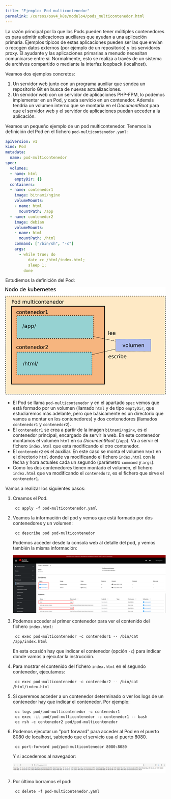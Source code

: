 ```yaml
---
title: "Ejemplo: Pod multicontenedor"
permalink: /cursos/osv4_k8s/modulo4/pods_multicontenedor.html
---
```


La razón principal por la que los Pods pueden tener múltiples contenedores es para admitir aplicaciones auxiliares que ayudan a una aplicación primaria. Ejemplos típicos de estas aplicaciones pueden ser las que envían o recogen datos externos (por ejemplo de un repositorio) y los servidores proxy. El ayudante y las aplicaciones primarias a menudo necesitan comunicarse entre sí. Normalmente, esto se realiza a través de un sistema de archivos compartido o mediante la interfaz loopback (localhost).

Veamos dos ejemplos concretos:

1. Un servidor web junto con un programa auxiliar que sondea un repositorio Git en busca de nuevas actualizaciones.
2. Un servidor web con un servidor de aplicaciones PHP-FPM, lo podemos implementar en un Pod, y cada servicio en un contenedor. Además tendría un volumen interno que se montaría en el *DocumentRoot* para que el servidor web y el servidor de aplicaciones puedan acceder a la aplicación.

Veamos un pequeño ejemplo de un pod multicontenedor. Tenemos la definición del Pod en el fichero `pod-multicontenedor.yaml`:

```yaml
apiVersion: v1
kind: Pod
metadata:
  name: pod-multicontenedor
spec:
  volumes:
  - name: html
    emptyDir: {}
  containers:
  - name: contenedor1
    image: bitnami/nginx
    volumeMounts:
    - name: html
      mountPath: /app
  - name: contenedor2
    image: debian
    volumeMounts:
    - name: html
      mountPath: /html
    command: ["/bin/sh", "-c"]
    args:
      - while true; do
          date >> /html/index.html;
          sleep 1;
        done

```

Estudiemos la definición del Pod:

![pod_multicontenedor](img/pod_multicontenedor.png)

* El Pod se llama `pod-multicontenedor` y en el apartado `spec` vemos que está formado por un volumen (llamado `html` y de tipo
  `emptyDir`, que estudiaremos más adelante, pero que básicamente es un directorio que vamos a montar en los contenedores) y dos
  contenedores (llamados `contenedor1` y `contenedor2`).
* El `contenedor1` se crea a partir de la imagen `bitnami/nginx`, es el contenedor principal, encargado de servir la web. En este contenedor
  montamos el volumen `html` en su *DocumentRoot* (`/app`). Va a servir el fichero `index.html` que está modificando el otro contenedor.
* El `contenedor2` es el auxiliar. En este caso se monta el volumen `html` en el directorio `html` donde va modificando el fichero
  `index.html` con la fecha y hora actuales cada un segundo (parámetro `command` y `args`).
* Como los dos contenedores tienen montado el volumen, el fichero `index.html` que va modificando el `contenedor2`, es el fichero que
  sirve el `contenedor1`.

Vamos a realizar los siguientes pasos:

1. Creamos el Pod.

        oc apply -f pod-multicontenedor.yaml

2. Veamos la información del pod y vemos que está formado por dos contenedores y un volumen:

        oc describe pod pod-multicontenedor
    
    Podemos acceder desde la consola web al detalle del pod, y vemos también la misma información:

    ![pod5](img/pod5.png)


3. Podemos acceder al primer contenedor para ver el contenido del fichero `index.html`:

        oc exec pod-multicontenedor -c contenedor1 -- /bin/cat /app/index.html

    En esta ocasión hay que indicar el contenedor (opción `-c`) para indicar donde vamos a ejecutar la instrucción.

4. Para mostrar el contenido del fichero `index.html` en el segundo contenedor, ejecutamos:

        oc exec pod-multicontenedor -c contenedor2 -- /bin/cat /html/index.html

5. Si queremos acceder a un contenedor determinado o ver los logs de un contenedor hay que indicar el contenedor. Por ejemplo:

        oc logs pod/pod-multicontenedor -c contenedor1
        oc exec -it pod/pod-multicontenedor -c contenedor1 -- bash
        oc rsh -c contenedor2 pod/pod-multicontenedor 

6. Podemos ejecutar un "port forward" para acceder al Pod en el puerto 8080 de localhost, sabiendo que el servicio usa el puerto 8080.

        oc port-forward pod/pod-multicontenedor 8080:8080

    Y si accedemos al navegador:

    ![pod6](img/pod6.png)
    
7. Por último borramos el pod:

        oc delete -f pod-multicontenedor.yaml

